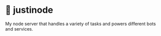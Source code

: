 # 🚀 justinode

My node server that handles a variety of tasks and powers different bots and services.
